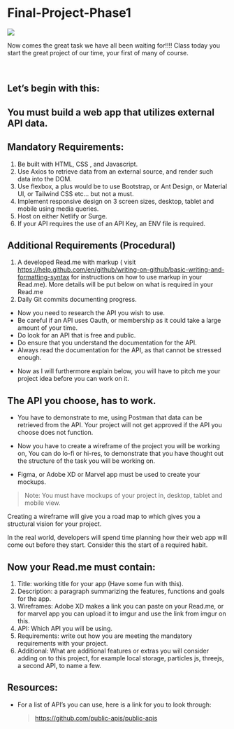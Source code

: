 # Final-Project-Phase1

![](https://images.app.goo.gl/MhfVDgGcsGBXyFiP7)

Now comes the great task we have all been waiting for!!!!
Class today you start the great project of our time, your first of many of course.

<br>

## Let’s begin with this:

## You must build a web app that utilizes external API data.

## Mandatory Requirements:

1. Be built with HTML, CSS , and Javascript.
2. Use Axios to retrieve data from an external source, and render such data into the DOM.
3. Use flexbox, a plus would be to use Bootstrap, or Ant Design, or Material UI, or Tailwind CSS etc… but not a must.
4. Implement responsive design on 3 screen sizes, desktop, tablet and mobile using media queries.
5. Host on either Netlify or Surge.
6. If your API requires the use of an API Key, an ENV file is required.
   <br>

## Additional Requirements (Procedural)

1. A developed Read.me with markup ( visit https://help.github.com/en/github/writing-on-github/basic-writing-and-formatting-syntax for instructions on how to use markup in your Read.me). More details will be put below on what is required in your Read.me
2. Daily Git commits documenting progress.

- Now you need to research the API you wish to use.
- Be careful if an API uses Oauth, or membership as it could take a large amount of your time.
- Do look for an API that is free and public.
- Do ensure that you understand the documentation for the API.
- Always read the documentation for the API, as that cannot be stressed enough.
  <br>

* Now as I will furthermore explain below, you will have to pitch me your project idea before you can work on it.

## The API you choose, has to work.

- You have to demonstrate to me, using Postman that data can be retrieved from the API. Your project will not get approved if the API you choose does not function.

- Now you have to create a wireframe of the project you will be working on, You can do lo-fi or hi-res, to demonstrate that you have thought out the structure of the task you will be working on.
- Figma, or Adobe XD or Marvel app must be used to create your mockups.

> Note: You must have mockups of your project in, desktop, tablet and mobile view.
> <br>

Creating a wireframe will give you a road map to which gives you a structural vision for your project.

In the real world, developers will spend time planning how their web app will come out before they start. Consider this the start of a required habit.

## Now your Read.me must contain:

1. Title: working title for your app (Have some fun with this).
2. Description: a paragraph summarizing the features, functions and goals for the app.
3. Wireframes: Adobe XD makes a link you can paste on your Read.me, or for marvel app you can upload it to imgur and use the link from imgur on this.
4. API: Which API you will be using.
5. Requirements: write out how you are meeting the mandatory requirements with your project.
6. Additional: What are additional features or extras you will consider adding on to this project, for example local storage, particles js, threejs, a second API, to name a few.

## Resources:

- For a list of API’s you can use, here is a link for you to look through:
  > https://github.com/public-apis/public-apis
